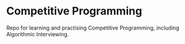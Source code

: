 # Competitive Programming

Repo for learning and practising Competitive Programming, including Algorithmic Interviewing.